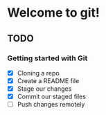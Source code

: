 # Welcome to git!

## TODO

### Getting started with Git

- [x] Cloning a repo
- [x] Create a README file
- [x] Stage our changes
- [x] Commit our staged files
- [ ] Push changes remotely
